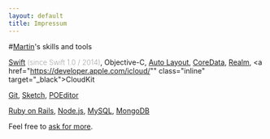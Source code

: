 ```yaml
---
layout: default
title: Impressum
---
```


#[Martin](/)'s skills and tools

<a href="https://swift.org" class="inline" target="_black">Swift</a> <span style="color: gray; font-weight: 200;">(since Swift 1.0 / 2014)</span>, 
Objective-C, 
<a href="https://developer.apple.com/library/ios/documentation/UserExperience/Conceptual/AutolayoutPG/" class="inline" target="_black">Auto Layout</a>,
<a href="https://developer.apple.com/library/watchos/documentation/Cocoa/Conceptual/CoreData/index.html" class="inline" target="_black">CoreData</a>, 
<a href="https://realm.io/products/swift/" class="inline" target="_black">Realm</a>, 
<a href="https://developer.apple.com/icloud/"" class="inline" target="_black">CloudKit</a>

<a href="https://git-scm.com" class="inline" target="_black">Git</a>,
<a href="https://www.sketchapp.com" class="inline" target="_black">Sketch</a>, 
<a href="https://poeditor.com/" class="inline" target="_black">POEditor</a>

<a href="http://rubyonrails.org" class="inline" target="_black">Ruby on Rails</a>,
<a href="https://nodejs.org/" class="inline" target="_black">Node.js</a>, 
<a href="http://www.mysql.com" class="inline" target="_black">MySQL</a>, 
<a href="https://nodejs.org/" class="inline" target="_black">MongoDB</a>


Feel free to <a href="mailto:hi@martn.st" class="inline">ask for more</a>. 